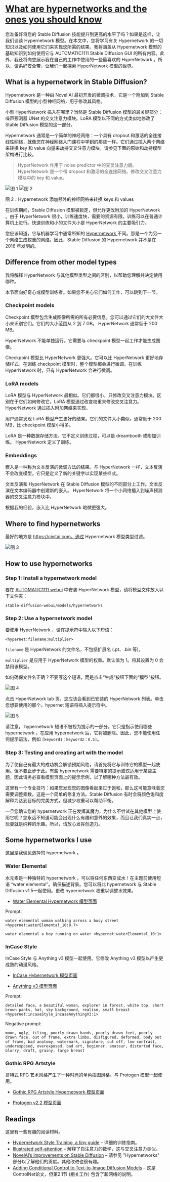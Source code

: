 # [What are hypernetworks and the ones you should know](https://stable-diffusion-art.com/hypernetwork/)

您准备好将您的 Stable Diffusion 技能提升到更高的水平了吗？如果是这样，让我们谈谈 Hypernetwork 模型。在本文中，您将学习有关 Hypernetwork 的一切知识以及如何使用它们来实现您所需的结果。我将涵盖从 Hypernetwork 模型的基础知识到如何使用它与 AUTOMATIC1111 Stable Diffusion GUI 的所有内容。此外，我还将向您展示我在自己的工作中使用的一些最喜欢的 HyperNetwork 。所以，请系好安全带，让我们一起探索 HyperNetwork 模型的世界。

## What is a hypernetwork in Stable Diffusion?

Hypernetwork 是一种由 Novel AI 最初开发的微调技术，它是一个附加到 Stable Diffusion 模型的小型神经网络，用于修改其风格。

小型 HyperNetwork 插入在哪里？当然是 Stable Diffusion 模型的最关键部分：噪声预测器 UNet 的交叉注意力模块。LoRA 模型以不同的方式类似地修改了 Stable Diffusion 模型的这一部分。

Hypernetwork 通常是一个简单的神经网络：一个具有 dropout 和激活的全连接线性网络，就像您在神经网络入门课程中学到的那些一样。它们通过插入两个网络来转换 key 和 value 向量来劫持交叉注意力模块。请参见下面的原始和劫持模型架构进行比较。

> HyperNetwork 作用于 noise predictor 中的交叉注意力层。HyperNetwork 是一个带 dropout 和激活的全连接网络。修改交叉注意力模块中的 key 和 value。

<img src="./assets/What-are-hypernetworks-fig1.jpg" title="图 1">

<img src="./assets/What-are-hypernetworks-fig2.jpg" title="图 2">

图 2：Hypernetwork 添加额外的神经网络来转换 keys 和 values

在训练期间，Stable Diffusion 模型被锁定，但允许更改附加的 HyperNetwork 。由于 HyperNetwork 很小，训练速度快，需要的资源有限。训练可以在普通计算机上进行。快速训练和小的文件大小是 HyperNetwork 的主要吸引力。

您应该知道，它与机器学习中通常所知的 [Hypernetwork ](https://arxiv.org/abs/1609.09106) 不同。那是一个为另一个网络生成权重的网络。因此，Stable Diffusion 的 Hypernetwork 并不是在 2016 年发明的。

## Difference from other model types

我将解释 HyperNetwork 与其他模型类型之间的区别，以帮助您理解并决定使用哪种。

本节面向好奇心或模型训练者。如果您不关心它们如何工作，可以跳到下一节。

### Checkpoint models

Checkpoint 模型包含生成图像所需的所有必要信息。您可以通过它们的大文件大小来识别它们。它们的大小范围从 2 到 7 GB。 HyperNetwork 通常低于 200 MB。

 HyperNetwork 不能单独运行。它需要与 checkpoint 模型一起工作才能生成图像。

Checkpoint 模型比 HyperNetwork 更强大。它可以比 HyperNetwork 更好地存储样式。在训练 checkpoint 模型时，整个模型都会进行微调。在训练 HyperNetwork 时，只有 HyperNetwork 会进行微调。

### LoRA models

LoRA 模型与 HyperNetwork 最相似。它们都很小，只修改交叉注意力模块。区别在于它们如何修改它。LoRA 模型通过改变权重来修改交叉注意力。 HyperNetwork 通过插入附加网络来实现。

用户通常发现 LoRA 模型产生更好的结果。它们的文件大小类似，通常低于 200 MB，比 checkpoint 模型小得多。

LoRA 是一种数据存储方法。它不定义训练过程，可以是 dreambooth 或附加训练。 HyperNetwork 定义了训练。

### Embeddings

嵌入是一种称为文本反演的微调方法的结果。与 HyperNetwork 一样，文本反演不会改变模型。它只是定义了新的关键字以实现某些样式。

文本反演和 HyperNetwork 在 Stable Diffusion 模型的不同部分上工作。文本反演在文本编码器中创建新的嵌入。 HyperNetwork 将一个小网络插入到噪声预测器的交叉注意力模块中。

根据我的经验，嵌入比 HyperNetwork 略微更强大。

## Where to find hypernetworks

最好的地方是 https://civitai.com。通过 Hypernetwork 模型类型过滤。

<img src="./assets/What-are-hypernetworks-fig3.jpg" title="图 3">

## How to use hypernetworks

### Step 1: Install a hypernetwork model

要在 [AUTOMATIC1111 webui](https://github.com/AUTOMATIC1111/stable-diffusion-webui) 中安装 HyperNetwork 模型，请将模型文件放入以下文件夹：

```
stable-diffusion-webui/models/hypernetworks
```

### Step 2: Use a hypernetwork model

要使用 HyperNetwork ，请在提示符中输入以下短语：

```
<hypernet:filename:multiplier>
```

`filename` 是 HyperNetwork 的文件名，不包括扩展名 (.pt、.bin 等)。

`multiplier` 是应用于 HyperNetwork 模型的权重。默认值为 1。将其设置为 0 会禁用该模型。

如何确保文件名正确？不要写这个短语，而是点击“生成”按钮下面的“模型”按钮。

<img src="./assets/What-are-hypernetworks-fig4.jpg" title="图 4">

点击 HyperNetwork tab 页。您应该会看到已安装的 HyperNetwork 列表。单击您想要使用的那个。hypernet 短语将插入提示符中。

<img src="./assets/What-are-hypernetworks-fig5.jpg" title="图 5">

请注意， hypernetwork 短语不被视为提示的一部分。它只是指示使用哪些 hypernetwork 。在应用 hypernetwork 后，它将被删除。因此，您不能使用任何提示语法，例如 `[keyword1：keyword2：0.5]`。

### Step 3: Testing and creating art with the model

为了使自己有最大的成功机会解锁预期风格，请首先将它与训练它的模型一起使用。但不要止步于此。有些 hypernetwork 需要特定的提示或仅适用于某些主题，因此请务必查看模型页面上的提示示例，以了解哪种方法最有效。

这里有一个专业技巧：如果您发现您的图像看起来过于饱和，那么这可能意味着您需要调整乘数。这是一个简单的修复方法。Stable Diffusion 有时会将颜色饱和度解释为达到目标的完美方式，但减少权重可以帮助平衡。

一旦您确认您的 hypernetwork 正在发挥其魔力，为什么不尝试在其他模型上使用它呢？您永远不知道可能会出现什么有趣和意外的效果，而且让我们真实一点，玩耍就是纯粹的乐趣。所以，请放心发挥创造力。

## Some hypernetworks I use

 这里是我偏见选择的 hypernetwork 。

### Water Elemental

水元素是一种独特的 hypernetwork ，可以将任何东西变成水！在主题前使用短语 “water elemental”。确保描述背景。您可以将此 hypernetwork 与 Stable Diffusion v1.5一起使用。更改 hypernetwork 权重以调整水效果。

- [Water Elemental Hypernetwork 模型页面](https://civitai.com/models/1399/water-elemental)

Prompt:

```
water elemental woman walking across a busy street <hypernet:waterElemental_10:0.7>
```

```
water elemental a boy running on water <hypernet:waterElemental_10:1>
```

### InCase Style

InCase Style 与 Anything v3 模型一起使用。它修改 Anything v3 模型以产生更成熟的动漫风格。

- [InCase Hybernetwork 模型页面](https://civitai.com/models/5124/incase-style-hypernetwork)

- [Anything v3 模型页面](https://huggingface.co/Linaqruf/anything-v3.0)

Prompt:

```
detailed face, a beautiful woman, explorer in forest, white top, short brown pants, hat, sky background, realism, small breast <hypernet:incaseStyle_incaseAnythingV3:1>
```

Negative prompt:

```
moon, ugly, tiling, poorly drawn hands, poorly drawn feet, poorly drawn face, out of frame, extra limbs, disfigured, deformed, body out of frame, bad anatomy, watermark, signature, cut off, low contrast, underexposed, overexposed, bad art, beginner, amateur, distorted face, blurry, draft, grainy, large breast
```

### Gothic RPG Artstyle

哥特式 RPG 艺术风格产生了一种时尚的单色插图风格。与 Protogen 模型一起使用。

- [Gothic RPG Artstyle Hypernetwork 模型页面](https://civitai.com/models/5814/gothic-rpg-artstyle)

- [Protogen v2.2 模型页面](https://huggingface.co/darkstorm2150/Protogen_v2.2_Official_Release)

## Readings

这里有一些有趣的阅读材料。

- [Hypernetwork Style Training, a tiny guide](https://github.com/AUTOMATIC1111/stable-diffusion-webui/discussions/2670) – 详细的训练指南。
- [Illustrated self-attention](https://towardsdatascience.com/illustrated-self-attention-2d627e33b20a) – 解释了自注意力的数学，这与交叉注意力类似。
- [NovelAI’s improvements on Stable Diffusion](https://blog.novelai.net/novelai-improvements-on-stable-diffusion-e10d38db82ac) – 请参见 "Hypernetworks" 部分以了解他们的贡献。其他改进也很有趣。
- [Adding Conditional Control to Text-to-Image Diffusion Models](https://arxiv.org/abs/2302.05543) – 这是ControlNet论文，但第2.1节 (相关工作) 包含了超网络的说明。
